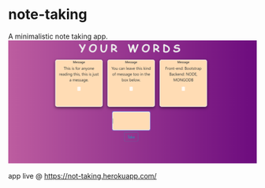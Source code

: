 # note-taking
A minimalistic note taking app.
![alt text](image.png)

app live @ https://not-taking.herokuapp.com/

